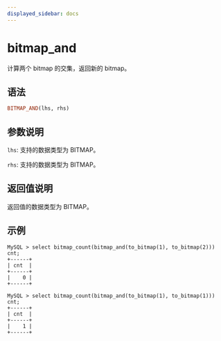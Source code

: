 ```yaml
---
displayed_sidebar: docs
---
```


# bitmap_and



计算两个 bitmap 的交集，返回新的 bitmap。

## 语法

```Haskell
BITMAP_AND(lhs, rhs)
```

## 参数说明

`lhs`: 支持的数据类型为 BITMAP。

`rhs`: 支持的数据类型为 BITMAP。

## 返回值说明

返回值的数据类型为 BITMAP。

## 示例

```plain text
MySQL > select bitmap_count(bitmap_and(to_bitmap(1), to_bitmap(2))) cnt;
+------+
| cnt  |
+------+
|    0 |
+------+

MySQL > select bitmap_count(bitmap_and(to_bitmap(1), to_bitmap(1))) cnt;
+------+
| cnt  |
+------+
|    1 |
+------+
```